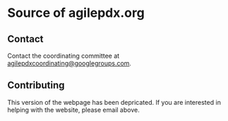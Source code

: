# Source of agilepdx.org

## Contact

Contact the coordinating committee at <agilepdxcoordinating@googlegroups.com>.

## Contributing

This version of the webpage has been depricated.  If you are interested in helping with the website, please email above.
